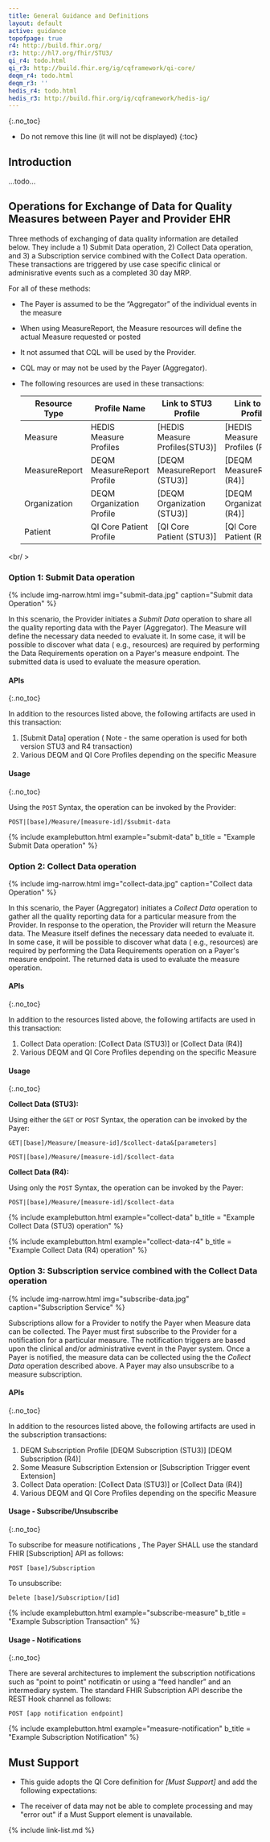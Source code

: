 ```yaml
---
title: General Guidance and Definitions
layout: default
active: guidance
topofpage: true
r4: http://build.fhir.org/
r3: http://hl7.org/fhir/STU3/
qi_r4: todo.html
qi_r3: http://build.fhir.org/ig/cqframework/qi-core/
deqm_r4: todo.html
deqm_r3: ''
hedis_r4: todo.html
hedis_r3: http://build.fhir.org/ig/cqframework/hedis-ig/
---
```



{:.no_toc}

<!-- TOC  the css styling for this is \pages\assets\css\project.css under 'markdown-toc'-->

* Do not remove this line (it will not be displayed)
{:toc}

## Introduction

...todo...

## Operations for Exchange of Data for Quality Measures between Payer and Provider EHR

Three methods of exchanging of data quality information are detailed below.  They include a 1) Submit Data operation, 2)  Collect Data operation, and 3) a Subscription service combined with the  Collect Data operation.  These transactions are triggered by use case specific clinical or adminisrative events such as a completed 30 day MRP.

For all of these methods:

 - The Payer is assumed to be the “Aggregator” of the individual events in the measure
 - When using MeasureReport, the Measure resources will define the actual Measure requested or posted
 - It not assumed that CQL will be used by the Provider.
 - CQL may or may not be used by the Payer (Aggregator).
 - The following resources are used in these transactions:

     |Resource Type|Profile Name|Link to STU3 Profile|Link to R4 Profile|
     |---|---|---|---|
     |Measure|HEDIS Measure Profiles|[HEDIS Measure Profiles(STU3)]|[HEDIS Measure Profiles (R4)]|
     |MeasureReport|DEQM MeasureReport Profile|[DEQM MeasureReport (STU3)]|[DEQM MeasureReport (R4)]|
     |Organization|DEQM Organization Profile|[DEQM Organization (STU3)]|[DEQM Organization (R4)]|
     |Patient|QI Core Patient Profile|[QI Core Patient (STU3)]|[QI Core Patient (R4)]|

<br/ >
<br />

### Option 1: Submit Data operation

{% include img-narrow.html img="submit-data.jpg" caption="Submit data Operation" %}

In this scenario, the Provider initiates a *Submit Data* operation to share all the quality reporting data with the Payer (Aggregator).  The Measure will define the necessary data needed to evaluate it. In some case, it will be possible to discover what data ( e.g., resources) are required by performing the Data Requirements operation on a Payer's measure endpoint.  The submitted data is used to evaluate the measure operation.

#### APIs
{:.no_toc}

In addition to the resources listed above, the following artifacts are used in this transaction:

1. [Submit Data] operation  ( Note - the same operation is used for both version STU3 and R4 transaction)
1. Various DEQM and QI Core Profiles depending on the specific Measure


#### Usage
{:.no_toc}

Using the `POST` Syntax, the operation can be invoked by the Provider:

`POST|[base]/Measure/[measure-id]/$submit-data`

{% include examplebutton.html example="submit-data" b_title = "Example Submit Data operation" %}

### Option 2: Collect Data operation

{% include img-narrow.html img="collect-data.jpg" caption="Collect data Operation" %}

In this scenario, the Payer (Aggregator) initiates a *Collect Data* operation to gather all the quality reporting data for a particular measure from the Provider.  In response to the operation, the Provider will return the Measure data.  The Measure itself defines the necessary data needed to evaluate it. In some case, it will be possible to discover what data ( e.g., resources) are required by performing the Data Requirements operation on a Payer's measure endpoint.  The returned data is used to evaluate the measure operation.

#### APIs
{:.no_toc}

In addition to the resources listed above, the following artifacts are used in this transaction:

1. Collect Data operation: [Collect Data (STU3)] or [Collect Data (R4)]
1. Various DEQM and QI Core Profiles depending on the specific Measure


#### Usage
{:.no_toc}

**Collect Data (STU3):**

Using either the `GET` or `POST` Syntax, the operation can be invoked by the Payer:

`GET|[base]/Measure/[measure-id]/$collect-data&[parameters]`

`POST|[base]/Measure/[measure-id]/$collect-data`

**Collect Data (R4):**

Using only the `POST` Syntax, the operation can be invoked by the Payer:

`POST|[base]/Measure/[measure-id]/$collect-data`

{% include examplebutton.html example="collect-data" b_title = "Example Collect Data (STU3) operation" %}

{% include examplebutton.html example="collect-data-r4" b_title = "Example Collect Data (R4) operation" %}

### Option 3: Subscription service combined with the  Collect Data operation

{% include img-narrow.html img="subscribe-data.jpg" caption="Subscription Service" %}

Subscriptions allow for a Provider to notify the Payer when Measure data can be collected. The Payer must first subscribe to the Provider for a notification for a particular measure. The notification triggers are based upon the clinical and/or administrative event in the Payer system.  Once a Payer is notified, the measure data can be collected using the the *Collect Data* operation described above.  A Payer may also unsubscribe to a measure subscription.

#### APIs
{:.no_toc}

In addition to the resources listed above, the following artifacts are used in the subscription transactions:

1. DEQM Subscription Profile [DEQM Subscription (STU3)] [DEQM Subscription (R4)]
1. Some Measure Subscription Extension or [Subscription Trigger event Extension]
1. Collect Data operation: [Collect Data (STU3)] or [Collect Data (R4)]
1. Various DEQM and QI Core Profiles depending on the specific Measure

#### Usage - Subscribe/Unsubscribe
{:.no_toc}

To subscribe for measure notifications , The Payer SHALL use the standard FHIR [Subscription] API as follows:

`POST [base]/Subscription`

To unsubscribe:

`Delete [base]/Subscription/[id]`

{% include examplebutton.html example="subscribe-measure" b_title = "Example Subscription Transaction" %}

#### Usage - Notifications
{:.no_toc}

There are several architectures to implement the subscription notifications such as "point to point" notificatin or using a “feed handler” and an intermediary system. The standard FHIR Subscription API describe the REST Hook channel as follows:

`POST [app notification endpoint]`

{% include examplebutton.html example="measure-notification" b_title = "Example Subscription Notification" %}

## Must Support

- This guide adopts the QI Core definition for *[Must Support]* and add the following expectations:

- The receiver of data may not be able to complete processing and may "error out" if a Must Support element is unavailable.

{% include link-list.md %}
